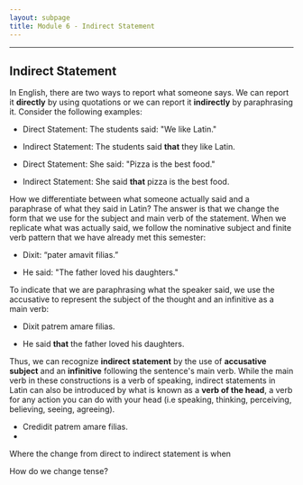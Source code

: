 ```yaml
---
layout: subpage
title: Module 6 - Indirect Statement
---
```


***

## Indirect Statement

In English, there are two ways to report what someone says. We can report it **directly** by using quotations or we can report it **indirectly** by paraphrasing it. Consider the following examples:

- Direct Statement: The students said: "We like Latin."
- Indirect Statement: The students said **that** they like Latin.

- Direct Statement: She said: "Pizza is the best food."
- Indirect Statement: She said **that** pizza is the best food.

How we differentiate between what someone actually said and a paraphrase of what they said in Latin? The answer is that we change the form that we use for the subject and main verb of the statement. When we replicate what was actually said, we follow the nominative subject and finite verb pattern that we have already met this semester:

- Dixit: “pater amavit filias.”

- He said: "The father loved his daughters."

To indicate that we are paraphrasing what the speaker said, we use the accusative to represent the subject of the thought and an infinitive as a main verb:

- Dixit patrem amare filias.

- He said **that** the father loved his daughters.

Thus, we can recognize **indirect statement** by the use of **accusative subject** and an **infinitive** following the sentence's main verb. While the main verb in these constructions is a verb of speaking, indirect statements in Latin can also be introduced by what is known as a **verb of the head**, a verb for any action you can do with your head (i.e speaking, thinking, perceiving, believing, seeing, agreeing).

- Credidit patrem amare filias.
-

Where the change from direct to indirect statement is when

How do we change tense?
